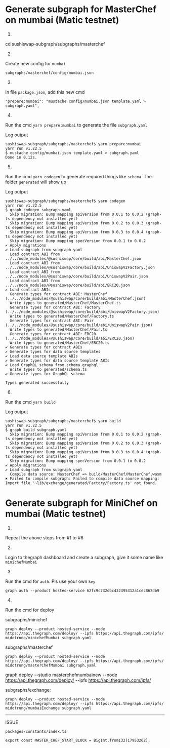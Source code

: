 # Generate subgraph for MasterChef on mumbai (Matic testnet)

1. 
cd sushiswap-subgraph/subgraphs/masterchef

2.
Create new config for `mumbai`

`subgraphs/masterchef/config/mumbai.json`

3.
In file `package.json`, add this new cmd

`"prepare:mumbai": "mustache config/mumbai.json template.yaml > subgraph.yaml",`

4.
Run the cmd `yarn prepare:mumbai` to generate the file `subgraph.yaml`

Log output

```
sushiswap-subgraph/subgraphs/masterchef$ yarn prepare:mumbai
yarn run v1.22.5
$ mustache config/mumbai.json template.yaml > subgraph.yaml
Done in 0.12s.
```

5.
Run the cmd `yarn codegen` to generate required things like `schema`.
The folder `generated` will show up

Log output

```
sushiswap-subgraph/subgraphs/masterchef$ yarn codegen
yarn run v1.22.5
$ graph codegen subgraph.yaml
  Skip migration: Bump mapping apiVersion from 0.0.1 to 0.0.2 (graph-ts dependency not installed yet)
  Skip migration: Bump mapping apiVersion from 0.0.2 to 0.0.3 (graph-ts dependency not installed yet)
  Skip migration: Bump mapping apiVersion from 0.0.3 to 0.0.4 (graph-ts dependency not installed yet)
  Skip migration: Bump mapping specVersion from 0.0.1 to 0.0.2
✔ Apply migrations
✔ Load subgraph from subgraph.yaml
  Load contract ABI from ../../node_modules/@sushiswap/core/build/abi/MasterChef.json
  Load contract ABI from ../../node_modules/@sushiswap/core/build/abi/UniswapV2Factory.json
  Load contract ABI from ../../node_modules/@sushiswap/core/build/abi/UniswapV2Pair.json
  Load contract ABI from ../../node_modules/@sushiswap/core/build/abi/ERC20.json
✔ Load contract ABIs
  Generate types for contract ABI: MasterChef (../../node_modules/@sushiswap/core/build/abi/MasterChef.json)
  Write types to generated/MasterChef/MasterChef.ts
  Generate types for contract ABI: Factory (../../node_modules/@sushiswap/core/build/abi/UniswapV2Factory.json)
  Write types to generated/MasterChef/Factory.ts
  Generate types for contract ABI: Pair (../../node_modules/@sushiswap/core/build/abi/UniswapV2Pair.json)
  Write types to generated/MasterChef/Pair.ts
  Generate types for contract ABI: ERC20 (../../node_modules/@sushiswap/core/build/abi/ERC20.json)
  Write types to generated/MasterChef/ERC20.ts
✔ Generate types for contract ABIs
✔ Generate types for data source templates
✔ Load data source template ABIs
✔ Generate types for data source template ABIs
✔ Load GraphQL schema from schema.graphql
  Write types to generated/schema.ts
✔ Generate types for GraphQL schema

Types generated successfully
```

6.
Run the cmd `yarn build`

Log output

```
sushiswap-subgraph/subgraphs/masterchef$ yarn build
yarn run v1.22.5
$ graph build subgraph.yaml
  Skip migration: Bump mapping apiVersion from 0.0.1 to 0.0.2 (graph-ts dependency not installed yet)
  Skip migration: Bump mapping apiVersion from 0.0.2 to 0.0.3 (graph-ts dependency not installed yet)
  Skip migration: Bump mapping apiVersion from 0.0.3 to 0.0.4 (graph-ts dependency not installed yet)
  Skip migration: Bump mapping specVersion from 0.0.1 to 0.0.2
✔ Apply migrations
✔ Load subgraph from subgraph.yaml
  Compile data source: MasterChef => build/MasterChef/MasterChef.wasm
✖ Failed to compile subgraph: Failed to compile data source mapping: Import file '~lib/exchange/generated/Factory/Factory.ts' not found.
```

# Generate subgraph for MiniChef on mumbai (Matic testnet)

1.
Repeat the above steps from #1 to #6

2.
Login to thegraph dashboard and create a subgraph, give it some name like `minichefMumbai`

3.
Run the cmd for `auth`. Pls use your own `key`

`graph auth --product hosted-service 62fc9c732dbc432395312a1cec862db9`

4.
Run the cmd for deploy

subgraphs/minichef

`graph deploy --product hosted-service --node https://api.thegraph.com/deploy/ --ipfs https://api.thegraph.com/ipfs/ midotrung/minichefMumbai subgraph.yaml`


subgraphs/masterchef

`graph deploy --product hosted-service --node https://api.thegraph.com/deploy/ --ipfs https://api.thegraph.com/ipfs/ midotrung/masterChefMumbai subgraph.yaml`

graph deploy --studio masterchefmumbainew --node https://api.thegraph.com/deploy/ --ipfs https://api.thegraph.com/ipfs/


subgraphs/exchange:

`graph deploy --product hosted-service --node https://api.thegraph.com/deploy/ --ipfs https://api.thegraph.com/ipfs/ midotrung/mumbaiExchange subgraph.yaml`


-----------

ISSUE

`packages/constants/index.ts`

```
export const MASTER_CHEF_START_BLOCK = BigInt.fromI32(17953262);
```
